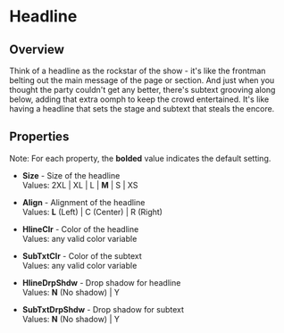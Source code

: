 # Headline

## Overview
Think of a headline as the rockstar of the show - it's like the frontman belting out the main message of the page or section. And just when you thought the party couldn't get any better, there's subtext grooving along below, adding that extra oomph to keep the crowd entertained. It's like having a headline that sets the stage and subtext that steals the encore.

## Properties
Note: For each property, the **bolded** value indicates the default setting.

- **Size** - Size of the headline  
  Values: 2XL | XL | L | **M** | S | XS

- **Align** - Alignment of the headline  
  Values: **L** (Left) | C (Center) | R (Right)

- **HlineClr** - Color of the headline  
  Values: any valid color variable

- **SubTxtClr** - Color of the subtext  
  Values: any valid color variable

- **HlineDrpShdw** - Drop shadow for headline  
  Values: **N** (No shadow) | Y

- **SubTxtDrpShdw** - Drop shadow for subtext  
  Values: **N** (No shadow) | Y
